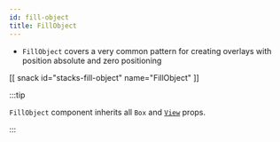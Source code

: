 ```yaml
---
id: fill-object
title: FillObject
---
```


- `FillObject` covers a very common pattern for creating overlays with position absolute and zero positioning

[[ snack id="stacks-fill-object" name="FillObject" ]]

:::tip

`FillObject` component inherits all `Box` and [`View`](https://reactnative.dev/docs/view) props.

:::
